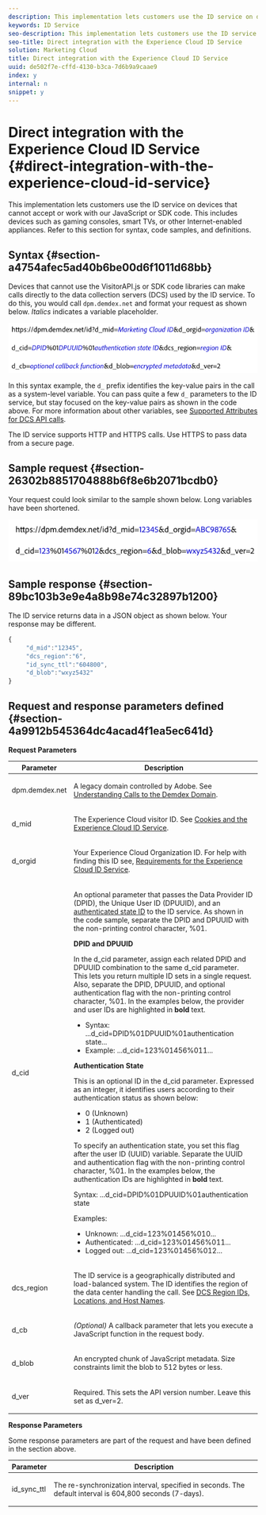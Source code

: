 ```yaml
---
description: This implementation lets customers use the ID service on devices that cannot accept or work with our JavaScript or SDK code. This includes devices such as gaming consoles, smart TVs, or other Internet-enabled appliances. Refer to this section for syntax, code samples, and definitions.
keywords: ID Service
seo-description: This implementation lets customers use the ID service on devices that cannot accept or work with our JavaScript or SDK code. This includes devices such as gaming consoles, smart TVs, or other Internet-enabled appliances. Refer to this section for syntax, code samples, and definitions.
seo-title: Direct integration with the Experience Cloud ID Service
solution: Marketing Cloud
title: Direct integration with the Experience Cloud ID Service
uuid: de502f7e-cffd-4130-b3ca-7d6b9a9caae9
index: y
internal: n
snippet: y
---
```


# Direct integration with the Experience Cloud ID Service {#direct-integration-with-the-experience-cloud-id-service}

This implementation lets customers use the ID service on devices that cannot accept or work with our JavaScript or SDK code. This includes devices such as gaming consoles, smart TVs, or other Internet-enabled appliances. Refer to this section for syntax, code samples, and definitions.

## Syntax {#section-a4754afec5ad40b6be00d6f1011d68bb}

Devices that cannot use the VisitorAPI.js or SDK code libraries can make calls directly to the data collection servers (DCS) used by the ID service. To do this, you would call `dpm.demdex.net` and format your request as shown below. *Italics* indicates a variable placeholder.

![](assets/directSyntax.png)

In this syntax example, the `d_` prefix identifies the key-value pairs in the call as a system-level variable. You can pass quite a few `d_` parameters to the ID service, but stay focused on the key-value pairs as shown in the code above. For more information about other variables, see [Supported Attributes for DCS API calls](https://marketing.adobe.com/resources/help/en_US/aam/dcs-keys.html).

The ID service supports HTTP and HTTPS calls. Use HTTPS to pass data from a secure page.

## Sample request {#section-26302b8851704888b6f8e6b2071bcdb0}

Your request could look similar to the sample shown below. Long variables have been shortened.

![](assets/directExample.png)

## Sample response {#section-89bc103b3e9e4a8b98e74c32897b1200}

The ID service returns data in a JSON object as shown below. Your response may be different.

```js
{
     "d_mid":"12345",
     "dcs_region":"6",
     "id_sync_ttl":"604800",
     "d_blob":"wxyz5432"
}
```

## Request and response parameters defined {#section-4a9912b545364dc4acad4f1ea5ec641d}

**Request Parameters**

<table id="table_C8FFA89AB74E4E31A6926CDE5CD54217"> 
 <thead> 
  <tr> 
   <th colname="col1" class="entry"> Parameter </th> 
   <th colname="col2" class="entry"> Description </th> 
  </tr> 
 </thead>
 <tbody> 
  <tr> 
   <td colname="col1"> <p> <span class="codeph"> dpm.demdex.net</span> </p> </td> 
   <td colname="col2"> <p>A legacy domain controlled by <span class="keyword"> Adobe</span>. See <a href="https://marketing.adobe.com/resources/help/en_US/aam/demdex-calls.html" format="https" scope="external"> Understanding Calls to the Demdex Domain</a>. </p> </td> 
  </tr> 
  <tr> 
   <td colname="col1"> <p> <span class="codeph"> d_mid</span> </p> </td> 
   <td colname="col2"> <p>The Experience Cloud visitor ID. See <a href="../mcvid-introduction/mcvid-cookies.md#concept-37156268512445f287cd4bbb2839ffaa" format="dita" scope="local"> Cookies and the Experience Cloud ID Service</a>. </p> </td> 
  </tr> 
  <tr> 
   <td colname="col1"> <p> <span class="codeph"> d_orgid</span> </p> </td> 
   <td colname="col2"> <p>Your Experience Cloud Organization ID. For help with finding this ID see, <a href="../mcvid-reference/mcvid-requirements.md#concept-b9374b5db89a43ecb6e6ff7ed4b8de8b" format="dita" scope="local"> Requirements for the Experience Cloud ID Service</a>. </p> </td> 
  </tr> 
  <tr> 
   <td colname="col1"> <p> <span class="codeph"> d_cid</span> </p> </td> 
   <td colname="col2"> <p>An optional parameter that passes the Data Provider ID (DPID), the Unique User ID (DPUUID), and an <a href="../mcvid-reference/mcvid-authenticated-state.md#concept-3402b7704d534321b7560592098b46fd" format="dita" scope="local"> authenticated state ID</a> to the ID service. As shown in the code sample, separate the DPID and DPUUID with the non-printing control character, <span class="codeph"> %01</span>. </p> <p> <b>DPID and DPUUID</b> </p> <p>In the <span class="codeph"> d_cid</span> parameter, assign each related DPID and DPUUID combination to the same <span class="codeph"> d_cid</span> parameter. This lets you return multiple ID sets in a single request. Also, separate the DPID, DPUUID, and optional authentication flag with the non-printing control character, <span class="codeph"> %01</span>. In the examples below, the provider and user IDs are highlighted in <b>bold</b> text. </p> 
    <ul id="ul_2E19D837296B40E9ACD096495CF711C5"> 
     <li id="li_5B94B057654440B99B989BA60E4ED053">Syntax: <span class="codeph">...d_cid=DPID%01DPUUID%01authentication state...</span> </li> 
     <li id="li_B07833EF51D54F088574B7B7F9FB841A">Example: <span class="codeph">...d_cid=123%01456%011...</span> </li> 
    </ul> <p> <b>Authentication State</b> </p> <p>This is an optional ID in the <span class="codeph"> d_cid</span> parameter. Expressed as an integer, it identifies users according to their authentication status as shown below: </p> 
    <ul id="ul_E2B36922B11C4AA2A9016B6E2DC9EDAA"> 
     <li id="li_31C018E3F9514B938C73EF40C436715F"> <span class="codeph"> 0</span> (Unknown) </li> 
     <li id="li_1F125C3879324C2F8EF4613C0ECB5F02"> <span class="codeph"> 1</span> (Authenticated) </li> 
     <li id="li_EF6792D0115D407485079D5D7480D965"> <span class="codeph"> 2</span> (Logged out) </li> 
    </ul> <p>To specify an authentication state, you set this flag after the user ID (UUID) variable. Separate the UUID and authentication flag with the non-printing control character, <span class="codeph"> %01</span>. In the examples below, the authentication IDs are highlighted in <b>bold</b> text. </p> <p>Syntax: <span class="codeph">...d_cid=DPID%01DPUUID%01authentication state</span> </p> <p>Examples: </p> 
    <ul id="ul_4C1054CE860A4D9C8DD85C2A8020C47F"> 
     <li id="li_AD4000BF3E0146C0BD37B1EC513EC314">Unknown: <span class="codeph">...d_cid=123%01456%010...</span> </li> 
     <li id="li_B037D424AADA4D41BF29381A9602AE61">Authenticated: <span class="codeph">...d_cid=123%01456%011...</span> </li> 
     <li id="li_0410FCB9E60D4DD08E7898D814E1C3C9">Logged out: <span class="codeph">...d_cid=123%01456%012...</span> </li> 
    </ul> </td> 
  </tr> 
  <tr> 
   <td colname="col1"> <p> <span class="codeph"> dcs_region</span> </p> </td> 
   <td colname="col2"> <p>The ID service is a geographically distributed and load-balanced system. The ID identifies the region of the data center handling the call. See <a href="https://marketing.adobe.com/resources/help/en_US/aam/dcs-regions.html" format="https" scope="external"> DCS Region IDs, Locations, and Host Names</a>. </p> </td> 
  </tr> 
  <tr> 
   <td colname="col1"> <p> <span class="codeph"> d_cb</span> </p> </td> 
   <td colname="col2"> <p> <i>(Optional)</i> A callback parameter that lets you execute a JavaScript function in the request body. </p> </td> 
  </tr> 
  <tr> 
   <td colname="col1"> <p> <span class="codeph"> d_blob</span> </p> </td> 
   <td colname="col2"> <p>An encrypted chunk of JavaScript metadata. Size constraints limit the blob to 512 bytes or less. </p> </td> 
  </tr> 
  <tr> 
   <td colname="col1"> <p> <span class="codeph"> d_ver</span> </p> </td> 
   <td colname="col2"> <p>Required. This sets the API version number. Leave this set as <span class="codeph"> d_ver=2</span>. </p> </td> 
  </tr> 
 </tbody> 
</table>

**Response Parameters**

Some response parameters are part of the request and have been defined in the section above.

<table id="table_58D0E8876DDC4A81B1F24F845E87EC18"> 
 <thead> 
  <tr> 
   <th colname="col1" class="entry"> Parameter </th> 
   <th colname="col2" class="entry"> Description </th> 
  </tr> 
 </thead>
 <tbody> 
  <tr> 
   <td colname="col1"> <p> <span class="codeph"> id_sync_ttl</span> </p> </td> 
   <td colname="col2"> <p>The re-synchronization interval, specified in seconds. The default interval is 604,800 seconds (7-days). </p> </td> 
  </tr> 
 </tbody> 
</table>


